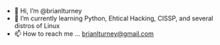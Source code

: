 - 👋 Hi, I’m @brianlturney
- 🌱 I’m currently learning Python, Ehtical Hacking, CISSP, and several distros of Linux
- 📫 How to reach me ... brianlturney@gmail.com

<!---
brianlturney/brianlturney is a ✨ special ✨ repository because its `README.md` (this file) appears on your GitHub profile.
You can click the Preview link to take a look at your changes.
--->
